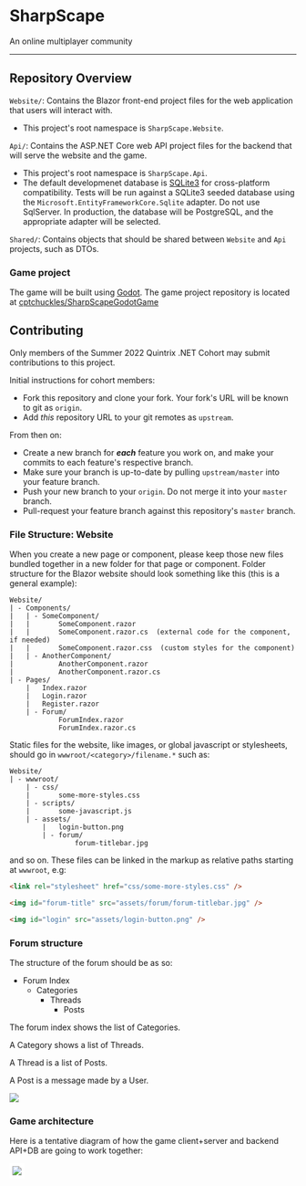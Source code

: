 # SharpScape

An online multiplayer community

---

## Repository Overview

`Website/`: Contains the Blazor front-end project files for the web application that users will interact with.
 - This project's root namespace is `SharpScape.Website`.

`Api/`: Contains the ASP.NET Core web API project files for the backend that will serve the website and the game.
 - This project's root namespace is `SharpScape.Api`.
 - The default developmenet database is [SQLite3](https://www.sqlite.org/index.html) for cross-platform compatibility.  Tests will be run against a SQLite3 seeded database using the `Microsoft.EntityFrameworkCore.Sqlite` adapter.  Do not use SqlServer.  In production, the database will be PostgreSQL, and the appropriate adapter will be selected.

`Shared/`: Contains objects that should be shared between `Website` and `Api` projects, such as DTOs.

### Game project

The game will be built using [Godot](https://godotengine.org). The game project repository is located at [cptchuckles/SharpScapeGodotGame](https://github.com/cptchuckles/SharpScapeGodotGame)

## Contributing

Only members of the Summer 2022 Quintrix .NET Cohort may submit contributions to this project.

Initial instructions for cohort members:
 - Fork this repository and clone your fork.  Your fork's URL will be known to git as `origin`.
 - Add *this* repository URL to your git remotes as `upstream`.

From then on:
 - Create a new branch for ***each*** feature you work on, and make your commits to each feature's respective branch.
 - Make sure your branch is up-to-date by pulling `upstream/master` into your feature branch.
 - Push your new branch to your `origin`.  Do not merge it into your `master` branch.
 - Pull-request your feature branch against this repository's `master` branch.

### File Structure: Website

When you create a new page or component, please keep those new files bundled together in a new folder for that page or component.  Folder structure for the Blazor website should look something like this (this is a general example):
```
Website/
| - Components/
|   | - SomeComponent/
|   |       SomeComponent.razor
|   |       SomeComponent.razor.cs  (external code for the component, if needed)
|   |       SomeComponent.razor.css  (custom styles for the component)
|   | - AnotherComponent/
|           AnotherComponent.razor
|           AnotherComponent.razor.cs
| - Pages/
    |   Index.razor
    |   Login.razor
    |   Register.razor
    | - Forum/
            ForumIndex.razor
            ForumIndex.razor.cs
```
    
Static files for the website, like images, or global javascript or stylesheets, should go in `wwwroot/<category>/filename.*` such as:
```
Website/
| - wwwroot/
    | - css/
    |       some-more-styles.css
    | - scripts/
    |       some-javascript.js
    | - assets/
        |   login-button.png
        | - forum/
                forum-titlebar.jpg
```

and so on.  These files can be linked in the markup as relative paths starting at `wwwroot`, e.g:
```html
<link rel="stylesheet" href="css/some-more-styles.css" />

<img id="forum-title" src="assets/forum/forum-titlebar.jpg" />

<img id="login" src="assets/login-button.png" />
```

### Forum structure

The structure of the forum should be as so:
 - Forum Index
    - Categories
        - Threads
            - Posts

The forum index shows the list of Categories.

A Category shows a list of Threads.

A Thread is a list of Posts.

A Post is a message made by a User.

<img src="forumdiagram.png" />

### Game architecture

Here is a tentative diagram of how the game client+server and backend API+DB are going to work together:

<img src="sharpscape-architecture.svg" style="background-color: white; padding: 5px;" />
